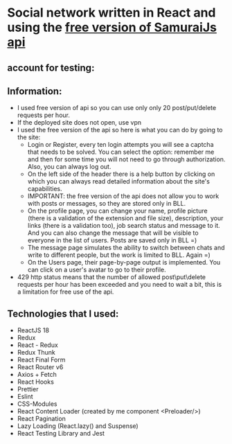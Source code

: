 # Social network written in React and using the [free version of SamuraiJs api](https://social-network.samuraijs.com/docs)

## account for testing:

## Information:
* I used free version of api so you can use only only 20 post/put/delete requests per hour.
* If the deployed site does not open, use vpn
* I used the free version of the api so here is what you can do by going to the site:
  * Login or Register, every ten login attempts you will see a captcha that needs to be solved. You can select the option: remember me and then for some time you will not need to go through authorization. Also, you can always log out.
  * On the left side of the header there is a help button by clicking on which you can always read detailed information about the site's capabilities.
  * IMPORTANT: the free version of the api does not allow you to work with posts or messages, so they are stored only in BLL.
  * On the profile page, you can change your name, profile picture (there is a validation of the extension and file size), description, your links (there is a validation too),  job search status and message to it. And you can also change the message that will be visible to everyone in the list of users. Posts are saved only in BLL =)
  * The message page simulates the ability to switch between chats and write to different people, but the work is limited to BLL. Again =)
  * On the Users page, their page-by-page output is implemented. You can click on a user's avatar to go to their profile.
* 429 http status means that the number of allowed post\put\delete requests per hour has been exceeded and you need to wait a bit, this is a limitation for free use of the api.

## Technologies that I used:

* ReactJS 18
* Redux
* React - Redux 
* Redux Thunk
* React Final Form
* React Router v6
* Axios + Fetch
* React Hooks
* Prettier
* Eslint
* CSS-Modules 
* React Content Loader (created by me component \<Preloader/>)
* React Pagination
* Lazy Loading (React.lazy() and Suspense)
* React Testing Library and Jest
